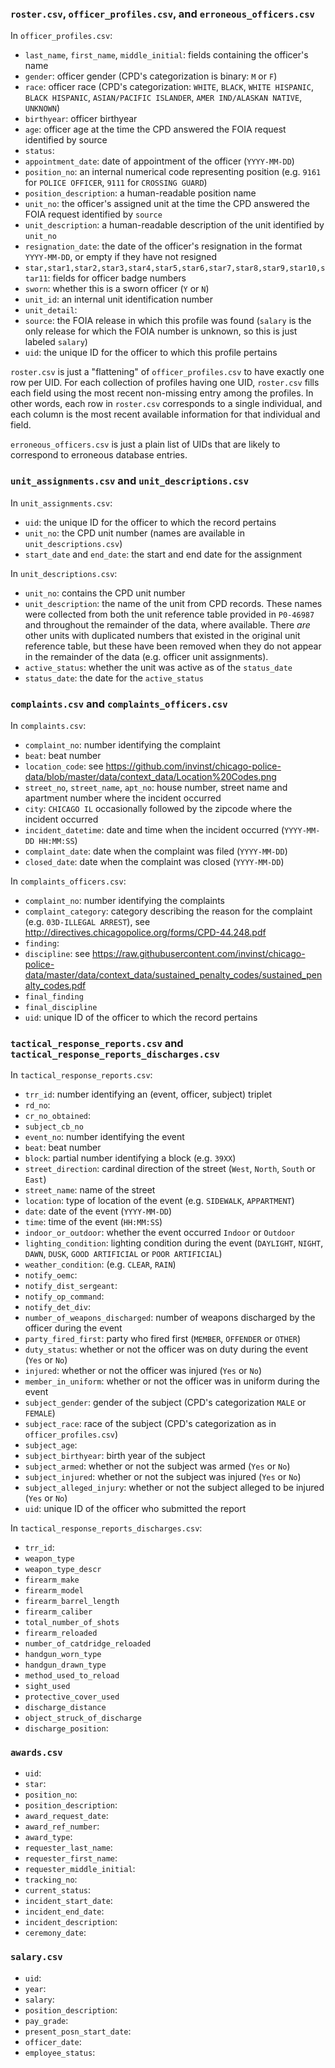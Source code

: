 ### `roster.csv`, `officer_profiles.csv`, and `erroneous_officers.csv`

In `officer_profiles.csv`:
- `last_name`, `first_name`, `middle_initial`: fields containing the officer's name
- `gender`: officer gender (CPD's categorization is binary: `M` or `F`)
- `race`: officer race (CPD's categorization: `WHITE`, `BLACK`, `WHITE HISPANIC`, `BLACK HISPANIC`, `ASIAN/PACIFIC ISLANDER`, `AMER IND/ALASKAN NATIVE`, `UNKNOWN`)
- `birthyear`: officer birthyear
- `age`: officer age at the time the CPD answered the FOIA request identified by source
- `status`:
- `appointment_date`: date of appointment of the officer (`YYYY-MM-DD`)
- `position_no`: an internal numerical code representing position (e.g. `9161` for `POLICE OFFICER`, `9111` for `CROSSING GUARD`)
- `position_description`: a human-readable position name
- `unit_no`: the officer's assigned unit at the time the CPD answered the FOIA request identified by `source`
- `unit_description`: a human-readable description of the unit identified by `unit_no`
- `resignation_date`: the date of the officer's resignation in the format `YYYY-MM-DD`, or empty if they have not resigned
- `star,star1,star2,star3,star4,star5,star6,star7,star8,star9,star10,star11`: fields for officer badge numbers
- `sworn`: whether this is a sworn officer (`Y` or `N`)
- `unit_id`: an internal unit identification number
- `unit_detail`:
- `source`: the FOIA release in which this profile was found (`salary` is the only release for which the FOIA number is unknown, so this is just labeled `salary`)
- `uid`: the unique ID for the officer to which this profile pertains

`roster.csv` is just a "flattening" of `officer_profiles.csv` to have exactly one row per UID. For each collection of profiles having one UID, `roster.csv` fills each field using the most recent non-missing entry among the profiles. In other words, each row in `roster.csv` corresponds to a single individual, and each column is the most recent available information for that individual and field. 

`erroneous_officers.csv` is just a plain list of UIDs that are likely to correspond to erroneous database entries.

### `unit_assignments.csv` and `unit_descriptions.csv`

In `unit_assignments.csv`:
- `uid`: the unique ID for the officer to which the record pertains
- `unit_no`: the CPD unit number (names are available in `unit_descriptions.csv`)
- `start_date` and `end_date`: the start and end date for the assignment

In `unit_descriptions.csv`:
- `unit_no`: contains the CPD unit number
- `unit_description`: the name of the unit from CPD records. These names were collected from both the unit reference table provided in `P0-46987` and throughout the remainder of the data, where available. There *are* other units with duplicated numbers that existed in the original unit reference table, but these have been removed when they do not appear in the remainder of the data (e.g. officer unit assignments).
- `active_status`: whether the unit was active as of the `status_date` 
- `status_date`: the date for the `active_status`


### `complaints.csv` and `complaints_officers.csv`

In `complaints.csv`:
- `complaint_no`: number identifying the complaint
- `beat`: beat number
- `location_code`: see https://github.com/invinst/chicago-police-data/blob/master/data/context_data/Location%20Codes.png
- `street_no`, `street_name`, `apt_no`: house number, street name and apartment number where the incident occurred
- `city`: `CHICAGO IL` occasionally followed by the zipcode where the incident occurred
- `incident_datetime`: date and time when the incident occurred (`YYYY-MM-DD HH:MM:SS`)
- `complaint_date`: date when the complaint was filed (`YYYY-MM-DD`)
- `closed_date`: date when the complaint was closed (`YYYY-MM-DD`)

In `complaints_officers.csv`:
- `complaint_no`: number identifying the complaints
- `complaint_category`: category describing the reason for the complaint (e.g. `03D-ILLEGAL ARREST`), see http://directives.chicagopolice.org/forms/CPD-44.248.pdf
- `finding`:
- `discipline`: see https://raw.githubusercontent.com/invinst/chicago-police-data/master/data/context_data/sustained_penalty_codes/sustained_penalty_codes.pdf
- `final_finding`
- `final_discipline`
- `uid`: unique ID of the officer to which the record pertains

### `tactical_response_reports.csv` and `tactical_response_reports_discharges.csv`

In `tactical_response_reports.csv`:
- `trr_id`: number identifying an (event, officer, subject) triplet
- `rd_no`:
- `cr_no_obtained`: 
- `subject_cb_no`
- `event_no`: number identifying the event
- `beat`: beat number
- `block`: partial number identifying a block (e.g. `39XX`)
- `street_direction`: cardinal direction of the street (`West`, `North`, `South` or `East`)
- `street_name`: name of the street
- `location`: type of location of the event (e.g. `SIDEWALK`, `APPARTMENT`)
- `date`: date of the event (`YYYY-MM-DD`)
- `time`: time of the event (`HH:MM:SS`)
- `indoor_or_outdoor`: whether the event occurred `Indoor` or `Outdoor`
- `lighting_condition`: lighting condition during the event (`DAYLIGHT`, `NIGHT`, `DAWN`, `DUSK`, `GOOD ARTIFICIAL` or `POOR ARTIFICIAL`)
- `weather_condition`: (e.g. `CLEAR`, `RAIN`)
- `notify_oemc`:
- `notify_dist_sergeant`:
- `notify_op_command`:
- `notify_det_div`:
- `number_of_weapons_discharged`: number of weapons discharged by the officer during the event
- `party_fired_first`: party who fired first (`MEMBER`, `OFFENDER` or `OTHER`)
- `duty_status`: whether or not the officer was on duty during the event (`Yes` or `No`)
- `injured`: whether or not the officer was injured (`Yes` or `No`)
- `member_in_uniform`: whether or not the officer was in uniform during the event
- `subject_gender`: gender of the subject (CPD's categorization `MALE` or `FEMALE`)
- `subject_race`: race of the subject (CPD's categorization as in `officer_profiles.csv`)
- `subject_age`:
- `subject_birthyear`: birth year of the subject
- `subject_armed`: whether or not the subject was armed (`Yes` or `No`)
- `subject_injured`: whether or not the subject was injured (`Yes` or `No`)
- `subject_alleged_injury`: whether or not the subject alleged to be injured (`Yes` or `No`)
- `uid`: unique ID of the officer who submitted the report

In `tactical_response_reports_discharges.csv`:
- `trr_id`:
- `weapon_type`
- `weapon_type_descr`
- `firearm_make`
- `firearm_model`
- `firearm_barrel_length`
- `firearm_caliber`
- `total_number_of_shots`
- `firearm_reloaded`
- `number_of_catdridge_reloaded`
- `handgun_worn_type`
- `handgun_drawn_type`
- `method_used_to_reload`
- `sight_used`
- `protective_cover_used`
- `discharge_distance`
- `object_struck_of_discharge`
- `discharge_position`:

### `awards.csv`
- `uid`:
- `star`:
- `position_no`:
- `position_description`:
- `award_request_date`:
- `award_ref_number`:
- `award_type`:
- `requester_last_name`:
- `requester_first_name`:
- `requester_middle_initial`:
- `tracking_no`:
- `current_status`:
- `incident_start_date`:
- `incident_end_date`:
- `incident_description`:
- `ceremony_date`:

### `salary.csv`
- `uid`:
- `year`:
- `salary`:
- `position_description`:
- `pay_grade`:
- `present_posn_start_date`:
- `officer_date`:
- `employee_status`:


